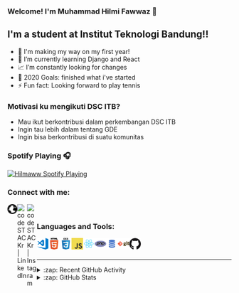 ### Welcome! I'm Muhammad Hilmi Fawwaz 👋



## I'm a student at Institut Teknologi Bandung!!

- 🔭 I'm making my way on my first year!
- 🌱 I’m currently learning Django and React
- 📈 I’m constantly looking for changes
- 🥅 2020 Goals: finished what i've started
- ⚡ Fun fact: Looking forward to play tennis

### Motivasi ku mengikuti DSC ITB?

- Mau ikut berkontribusi dalam perkembangan DSC ITB
- Ingin tau lebih dalam tentang GDE
- Ingin bisa berkontribusi di suatu komunitas 

### Spotify Playing 🎧

[<img target="_blank" src="https://now-playing-codestackr.vercel.app/api/spotify-playing" alt="Hilmaww Spotify Playing" width="350" />](https://open.spotify.com/playlist/6bmrXssF0KbyXGmjngQvJb)

### Connect with me:

[<img align="left" alt="codeSTACKr.com" width="22px" src="https://raw.githubusercontent.com/iconic/open-iconic/master/svg/globe.svg" />][website]
[<img align="left" alt="codeSTACKr | LinkedIn" width="22px" src="https://cdn.jsdelivr.net/npm/simple-icons@v3/icons/linkedin.svg" />][linkedin]
[<img align="left" alt="codeSTACKr | Instagram" width="22px" src="https://cdn.jsdelivr.net/npm/simple-icons@v3/icons/instagram.svg" />][instagram]

<br />

### Languages and Tools:

[<img align="left" alt="Visual Studio Code" width="26px" src="https://raw.githubusercontent.com/github/explore/80688e429a7d4ef2fca1e82350fe8e3517d3494d/topics/visual-studio-code/visual-studio-code.png" />][lol]
[<img align="left" alt="HTML5" width="26px" src="https://raw.githubusercontent.com/github/explore/80688e429a7d4ef2fca1e82350fe8e3517d3494d/topics/html/html.png" />][lol]
[<img align="left" alt="CSS3" width="26px" src="https://raw.githubusercontent.com/github/explore/80688e429a7d4ef2fca1e82350fe8e3517d3494d/topics/css/css.png" />][lol]
[<img align="left" alt="JavaScript" width="26px" src="https://raw.githubusercontent.com/github/explore/80688e429a7d4ef2fca1e82350fe8e3517d3494d/topics/javascript/javascript.png" />][lol]
[<img align="left" alt="React" width="26px" src="https://raw.githubusercontent.com/github/explore/80688e429a7d4ef2fca1e82350fe8e3517d3494d/topics/react/react.png" />][lol]
[<img align="left" alt="Node.js" width="26px" src="https://raw.githubusercontent.com/github/explore/80688e429a7d4ef2fca1e82350fe8e3517d3494d/topics/php/php.png" />][lol]
[<img align="left" alt="SQL" width="26px" src="https://raw.githubusercontent.com/github/explore/80688e429a7d4ef2fca1e82350fe8e3517d3494d/topics/sql/sql.png" />][lol]
[<img align="left" alt="Git" width="26px" src="https://raw.githubusercontent.com/github/explore/80688e429a7d4ef2fca1e82350fe8e3517d3494d/topics/git/git.png" />][lol]
[<img align="left" alt="GitHub" width="26px" src="https://raw.githubusercontent.com/github/explore/78df643247d429f6cc873026c0622819ad797942/topics/github/github.png" />][lol]

<br />
<br />

---

<details>
  <summary>:zap: Recent GitHub Activity</summary>
  
<!--START_SECTION:activity-->
<!--END_SECTION:activity-->

</details>

<details>
  <summary>:zap: GitHub Stats</summary>

  <img align="left" alt="Hilmaww's GitHub Stats" src="https://github-readme-stats.vercel.app/api/top-langs/?username=anuraghazra&layout=compact)" />

</details>

[website]: https://medium.com/@hilmifaww
[lol]:  https://www.instagram.com/hilmifaww/
[instagram]: https://www.instagram.com/hilmifaww/
[linkedin]: https://www.linkedin.com/in/muhammad-hilmi-fawwaz-a3b61919b/
